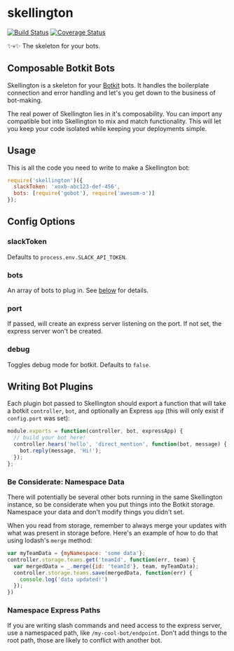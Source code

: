 # skellington
[![Build Status](https://travis-ci.org/colestrode/skellington.svg?branch=master)](https://travis-ci.org/colestrode/skellington)
[![Coverage Status](https://coveralls.io/repos/github/colestrode/skellington/badge.svg?branch=master)](https://coveralls.io/github/colestrode/skellington?branch=master)

:sparkles::skull::sparkles: The skeleton for your bots.

## Composable Botkit Bots

Skellington is a skeleton for your [Botkit](https://github.com/howdyai/botkit) bots. It handles the boilerplate connection 
and error handling and let's you get down to the business of bot-making. 

The real power of Skellington lies in it's composability. You can import any compatible bot into Skellington to mix and
match functionality. This will let you keep your code isolated while keeping your deployments simple. 

## Usage

This is all the code you need to write to make a Skellington bot:

```js
require('skellington')({
  slackToken: 'xoxb-abc123-def-456',
  bots: [require('gobot'), require('awesom-o')]  
});
```

## Config Options

### slackToken

Defaults to `process.env.SLACK_API_TOKEN`. 

### bots

An array of bots to plug in. See [below](#writing-bot-plugins) for details.

### port

If passed, will create an express server listening on the port. If not set, the express server won't be created.

### debug

Toggles debug mode for botkit. Defaults to `false`.


## Writing Bot Plugins

Each plugin bot passed to Skellington should export a function that will take a botkit `controller`, `bot`, 
and optionally an Express `app` (this will only exist if `config.port` was set):

```js
module.exports = function(controller, bot, expressApp) {
  // build your bot here!
  controller.hears('hello', 'direct_mention', function(bot, message) {
    bot.reply(message, 'Hi!');
  });  
};
```

### Be Considerate: Namespace Data

There will potentially be several other bots running in the same Skellington instance, so 
be considerate when you put things into the Botkit storage. Namespace your data and don't modify things you didn't set.

When you read from storage, remember to always merge your updates with what was present in storage before.
Here's an example of how to do that using lodash's `merge` method:

```js
var myTeamData = {myNamespace: 'some data'};
controller.storage.teams.get('teamId', function(err, team) {
  var mergedData = _.merge({id: 'teamId'}, team, myTeamData);
  controller.storage.teams.save(mergedData, function(err) {
    console.log('data updated!')
  });
})
```

### Namespace Express Paths

If you are writing slash commands and need access to the express server, use a namespaced path, 
like `/my-cool-bot/endpoint`. Don't add things to the root path, those are likely to conflict with another bot.
